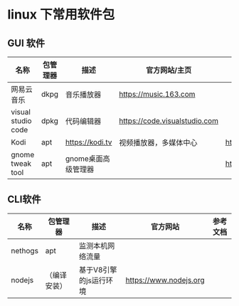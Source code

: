 # linux 下常用软件包

## GUI 软件

| 名称 | 包管理器 |描述| 官方网站/主页 | 参考文档 |
|-|-|-|-|-|
|网易云音乐|dkpg|音乐播放器|https://music.163.com||
|visual studio code|dpkg|代码编辑器|https://code.visualstudio.com||
|Kodi|apt|https://kodi.tv|视频播放器，多媒体中心|https://kodi.wiki/view/HOW-TO:Install_Kodi_for_Linux|
|gnome tweak tool | apt|gnome桌面高级管理器||https://blog.csdn.net/qq_26822029/article/details/81185916|

## CLI软件
| 名称 | 包管理器 | 描述 | 官方网站 | 参考文档 |
|-|-|-|-|-|
|nethogs|apt|监测本机网络流量|||
|nodejs|（编译安装）|基于V8引擎的js运行环境|https://www.nodejs.org||